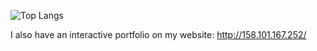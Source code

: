 ![Top Langs](https://github-readme-stats.vercel.app/api/top-langs/?username=aizej&theme=tokyonight)

I also have an interactive portfolio on my website: http://158.101.167.252/
